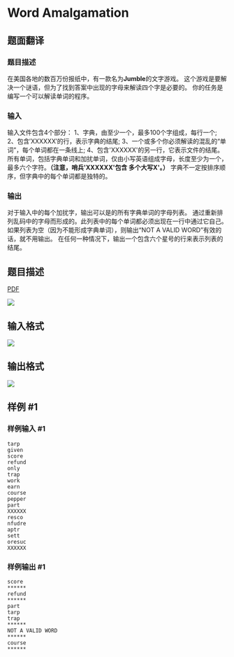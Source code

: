 # Word Amalgamation

## 题面翻译

### 题目描述
在美国各地的数百万份报纸中，有一款名为**Jumble**的文字游戏。
这个游戏是要解决一个谜语，但为了找到答案中出现的字母来解读四个字是必要的。
你的任务是编写一个可以解读单词的程序。
### 输入
输入文件包含4个部分：
1、字典，由至少一个，最多100个字组成，每行一个;
2、包含′XXXXXX′的行，表示字典的结尾;
3、一个或多个你必须解读的混乱的“单词”，每个单词都在一条线上;
4、包含'XXXXXX'的另一行，它表示文件的结尾。
所有单词，包括字典单词和加扰单词，仅由小写英语组成字母，长度至少为一个，最多六个字符。**（注意，哨兵'XXXXXX'包含
多个大写X'。）**
字典不一定按排序顺序，但字典中的每个单词都是独特的。
### 输出
对于输入中的每个加扰字，输出可以是的所有字典单词的字母列表。
通过重新排列乱码中的字母而形成的。此列表中的每个单词都必须出现在一行中通过它自己。
如果列表为空（因为不能形成字典单词），则输出“NOT A VALID WORD”有效的话，就不用输出。
在任何一种情况下，输出一个包含六个星号的行来表示列表的结尾。

## 题目描述

[problemUrl]: https://uva.onlinejudge.org/index.php?option=com_onlinejudge&Itemid=8&category=8&page=show_problem&problem=583

[PDF](https://uva.onlinejudge.org/external/6/p642.pdf)

![](https://cdn.luogu.com.cn/upload/vjudge_pic/UVA642/798288cf0a5caae5367a31141c3cf2e90bd3b5cb.png)

## 输入格式

![](https://cdn.luogu.com.cn/upload/vjudge_pic/UVA642/d85b48af6838aac4769be70e174b7480fc2b98e7.png)

## 输出格式

![](https://cdn.luogu.com.cn/upload/vjudge_pic/UVA642/d8237ee3b00c49d0666058cf53b6b711aad2bdf6.png)

## 样例 #1

### 样例输入 #1

```
tarp
given
score
refund
only
trap
work
earn
course
pepper
part
XXXXXX
resco
nfudre
aptr
sett
oresuc
XXXXXX
```

### 样例输出 #1

```
score
******
refund
******
part
tarp
trap
******
NOT A VALID WORD
******
course
******
```